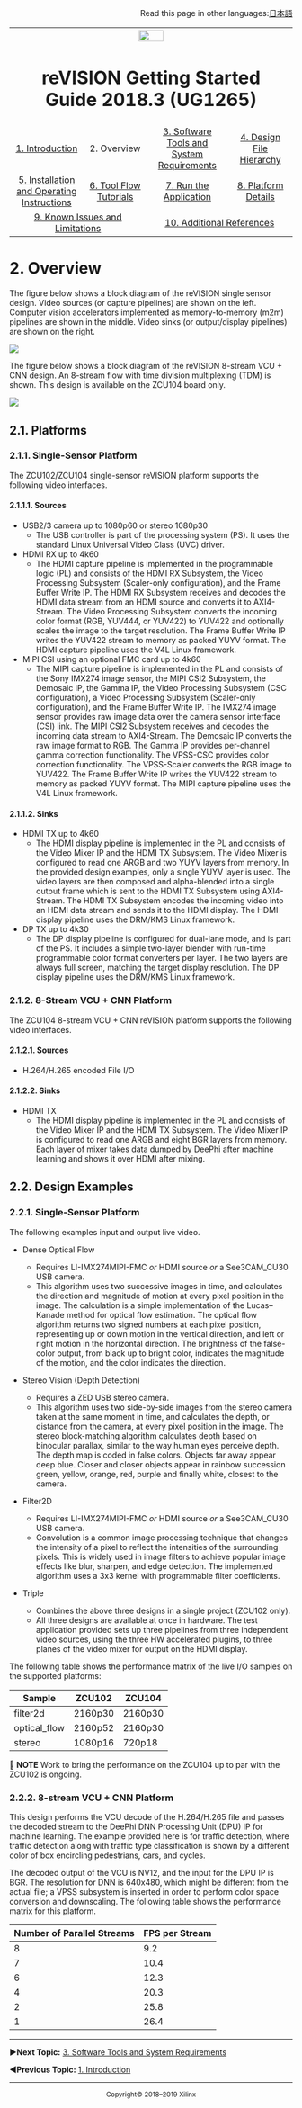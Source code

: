 <p align="right">
            Read this page in other languages:<a href="../docs-jp/Docs/overview.md">日本語</a>    <table style="width:100%">
  <tr>

<th width="100%" colspan="6"><img src="https://www.xilinx.com/content/dam/xilinx/imgs/press/media-kits/corporate/xilinx-logo.png" width="30%"/><h1>reVISION Getting Started Guide 2018.3 (UG1265)</h1>
</th>

  </tr>
  <tr>
    <td width="17%" align="center"><a href="../README.md">1. Introduction</a></td>
    <td width="16%" align="center">2. Overview</td>
    <td width="17%" align="center"><a href="software-tools-system-requirements.md">3. Software Tools and System Requirements</a></td>
    <td width="17%" align="center"><a href="design-file-hierarchy.md">4. Design File Hierarchy</a></td>
</tr>
<tr>
    <td width="17%" align="center"><a href="operating-instructions.md">5. Installation and Operating Instructions</a></td>
    <td width="16%" align="center"><a href="tool-flow-tutorials.md">6. Tool Flow Tutorials</a></td>
    <td width="17%" align="center"><a href="run-application.md">7. Run the Application</a></td>
    <td width="17%" align="center"><a href="platform-details.md">8. Platform Details</a></td>    
  </tr>
<tr>
    <td width="17%" align="center" colspan="2"><a href="known-issues-limitations.md">9. Known Issues and Limitations</a></td>
    <td width="16%" align="center" colspan="2"><a href="additional-references.md">10. Additional References</a></td>
</tr>
</table>

# 2. Overview

The figure below shows a block diagram of the reVISION single sensor design. Video sources (or capture pipelines) are shown on the left. Computer vision accelerators implemented as memory-to-memory (m2m) pipelines are shown in the middle. Video sinks (or output/display pipelines) are shown on the right.

![](images/rv-ss-bd.jpg)

The figure below shows a block diagram of the reVISION 8-stream VCU + CNN design. An 8-stream flow with time division multiplexing (TDM) is shown. This design is available on the ZCU104 board only.

![](images/8_stream_vcu_cnn.PNG)

## 2.1. Platforms

### 2.1.1. Single-Sensor Platform

The ZCU102/ZCU104 single-sensor reVISION platform supports the following video interfaces.

#### 2.1.1.1. Sources

  - USB2/3 camera up to 1080p60 or stereo 1080p30
    - The USB controller is part of the processing system (PS). It uses the standard Linux Universal Video Class (UVC) driver.
  - HDMI RX up to 4k60
    - The HDMI capture pipeline is implemented in the programmable logic (PL) and consists of the HDMI RX Subsystem, the Video Processing Subsystem (Scaler-only configuration), and the Frame Buffer Write IP. The HDMI RX Subsystem receives and decodes the HDMI data stream from an HDMI source and converts it to AXI4-Stream. The Video Processing Subsystem converts the incoming color format (RGB, YUV444, or YUV422) to YUV422 and optionally scales the image to the target resolution. The Frame Buffer Write IP writes the YUV422 stream to memory as packed YUYV format. The HDMI capture pipeline uses the V4L Linux framework.
  - MIPI CSI using an optional FMC card up to 4k60
    - The MIPI capture pipeline is implemented in the PL and consists of the Sony IMX274 image sensor, the MIPI CSI2 Subsystem, the Demosaic IP, the Gamma IP, the Video Processing Subsystem (CSC configuration), a Video Processing Subsystem (Scaler-only configuration), and the Frame Buffer Write IP. The IMX274 image sensor provides raw image data over the camera sensor interface (CSI) link. The MIPI CSI2 Subsystem receives and decodes the incoming data stream to AXI4-Stream. The Demosaic IP converts the raw image format to RGB. The Gamma IP provides per-channel gamma correction functionality. The VPSS-CSC provides color correction functionality. The VPSS-Scaler converts the RGB image to YUV422. The Frame Buffer Write IP writes the YUV422 stream to memory as packed YUYV format. The MIPI capture pipeline uses the V4L Linux framework.

#### 2.1.1.2. Sinks
* HDMI TX up to 4k60
  * The HDMI display pipeline is implemented in the PL and consists of the Video Mixer IP and the HDMI TX Subsystem. The Video Mixer is configured to read one ARGB and two YUYV layers from memory. In the provided design examples, only a single YUYV layer is used. The video layers are then composed and alpha-blended into a single output frame which is sent to the HDMI TX Subsystem using AXI4-Stream. The HDMI TX Subsystem encodes the incoming video into an HDMI data stream and sends it to the HDMI display. The HDMI display pipeline uses the DRM/KMS Linux framework.
* DP TX up to 4k30
   * The DP display pipeline is configured for dual-lane mode, and is part of the PS. It includes a simple two-layer blender with run-time programmable color format converters per layer. The two layers are always full screen, matching the target display resolution. The DP display pipeline uses the DRM/KMS Linux framework.

### 2.1.2. 8-Stream VCU + CNN Platform

   The ZCU104 8-stream VCU + CNN reVISION platform supports the following video interfaces.

#### 2.1.2.1. Sources
   * H.264/H.265 encoded File I/O   

#### 2.1.2.2. Sinks
   * HDMI TX
     * The HDMI display pipeline is implemented in the PL and consists of the Video Mixer IP and the HDMI TX Subsystem. The Video Mixer IP is configured to read one ARGB and eight BGR layers from memory. Each layer of mixer takes data dumped by DeePhi after machine learning and shows it over HDMI after mixing.

## 2.2. Design Examples

### 2.2.1. Single-Sensor Platform

The following examples input and output live video.
* Dense Optical Flow
  * Requires LI-IMX274MIPI-FMC _or_ HDMI source _or_ a See3CAM_CU30 USB camera.
   * This algorithm uses two successive images in time, and calculates the direction and magnitude of motion at every pixel position in the image. The calculation is a simple implementation of the Lucas–Kanade method for optical flow estimation. The optical flow algorithm returns two signed numbers at each pixel position, representing up or down motion in the vertical direction, and left or right motion in the horizontal direction. The brightness of the false-color output, from black up to bright color, indicates the magnitude of the motion, and the color indicates the direction.

* Stereo Vision (Depth Detection)
  * Requires a ZED USB stereo camera.
  * This algorithm uses two side-by-side images from the stereo camera taken at the same moment in time, and calculates the depth, or distance from the camera, at every pixel position in the image. The stereo block-matching algorithm calculates depth based on binocular parallax, similar to the way human eyes perceive depth. The depth map is coded in false colors. Objects far away appear deep blue. Closer and closer objects appear in rainbow succession green, yellow, orange, red, purple and finally white, closest to the camera.

* Filter2D
  * Requires LI-IMX274MIPI-FMC _or_ HDMI source _or_ a See3CAM_CU30 USB camera.
   * Convolution is a common image processing technique that changes the intensity of a pixel to reflect the intensities of the surrounding pixels. This is widely used in image filters to achieve popular image effects like blur, sharpen, and edge detection. The implemented algorithm uses a 3x3 kernel with programmable filter coefficients.

* Triple
  * Combines the above three designs in a single project (ZCU102 only).
   * All three designs are available at once in hardware. The test application provided sets up three pipelines from three independent video sources, using the three HW accelerated plugins, to three planes of the video mixer for output on the HDMI display.

The following table shows the performance matrix of the live I/O samples on the supported platforms:

| Sample  | **ZCU102** | **ZCU104** |
|----|----|----|
| filter2d | 2160p30 | 2160p30 |
| optical_flow | 2160p52 | 2160p30 |
| stereo | 1080p16 | 720p18 |

**:pushpin: NOTE**
Work to bring the performance on the ZCU104 up to par with the ZCU102 is ongoing.

### 2.2.2. 8-stream VCU + CNN Platform

This design performs the VCU decode of the H.264/H.265 file and passes the decoded stream to the DeePhi DNN Processing Unit (DPU) IP for machine learning. The example provided here is for traffic detection, where traffic detection along with traffic type classification is shown by a different color of box encircling pedestrians, cars, and cycles.

The decoded output of the VCU is NV12, and the input for the DPU IP is BGR. The resolution for DNN is 640x480, which might be different from the actual file; a VPSS subsystem is inserted in order to perform color space conversion and downscaling. The following table shows the performance matrix for this platform.

| Number of Parallel Streams | FPS per Stream |
|----|----|
| 8 | 9.2 |
| 7 | 10.4 |
| 6 | 12.3 |
| 4 | 20.3 |
| 2  |  25.8 |
| 1  | 26.4  |


<hr/>

:arrow_forward:**Next Topic:**  [3. Software Tools and System Requirements](software-tools-system-requirements.md)

:arrow_backward:**Previous Topic:**  [1. Introduction](https://github.com/Xilinx/TechDocs/tree/reVISION-getting-started-develop/README.md)
<hr/>
<p align="center"><sup>Copyright&copy; 2018–2019 Xilinx</sup></p>

